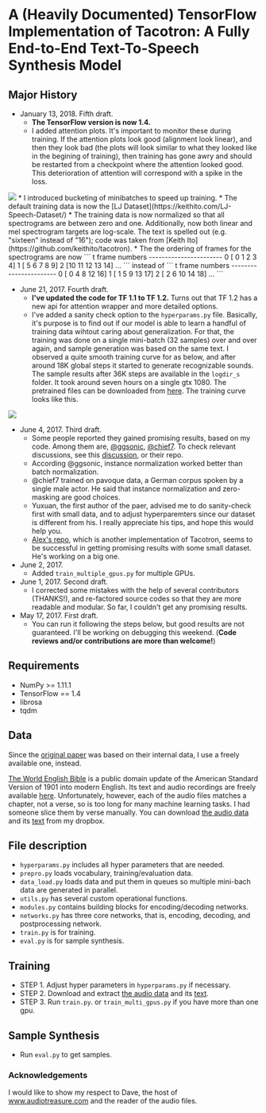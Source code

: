 # A (Heavily Documented) TensorFlow Implementation of Tacotron: A Fully End-to-End Text-To-Speech Synthesis Model

## **Major History**
  * January 13, 2018.  Fifth draft.
    * **The TensorFlow version is now 1.4.**
    * I added attention plots.  It's important to monitor these during training.  If the attention plots look good (alignment look linear), and then they look bad (the plots will look similar to what they looked like in the begining of training), then training has gone awry and should be restarted from a checkpoint where the attention looked good.  This deterioration of attention will correspond with a spike in the loss.
<img src="fig/attention.gif">
    * I introduced bucketing of minibatches to speed up training.
    * The default training data is now the [LJ Dataset](https://keithito.com/LJ-Speech-Dataset/)
    * The training data is now normalized so that all spectrograms are between zero and one.  Additionally, now both linear and mel spectrogram targets are log-scale.  The text is spelled out (e.g. "sixteen" instead of "16"); code was taken from [Keith Ito](https://github.com/keithito/tacotron).
    * The the ordering of frames for the spectrograms are now
        ``` 
        t    frame numbers
        -----------------------
        0    [ 0  1  2  3  4]
        1    [ 5  6  7  8  9]
        2    [10 11 12 13 14]
        ...
        ```
        instead of 
        ```
        t    frame numbers
        -----------------------
        0    [ 0  4  8 12 16]
        1    [ 1  5  9 13 17]
        2    [ 2  6 10 14 18]
        ...
        ```


  * June 21, 2017. Fourth draft. 
    * **I've updated the code for TF 1.1 to TF 1.2.** Turns out that TF 1.2 has a new api for attention wrapper and more detailed options.
    * I've added a sanity check option to the `hyperparams.py` file. Basically, it's purpose is to find out if our model is able to learn a handful of training data wihtout caring about generalization. For that, the training was done on a single mini-batch (32 samples) over and over again, and sample generation was based on the same text. I observed a quite smooth training curve for as below, and after around 18K global steps it started to generate recognizable sounds. The sample results after 36K steps are available in the `logdir_s` folder. It took around seven hours on a single gtx 1080. The pretrained files can be downloaded from [here](https://www.dropbox.com/s/85kr8b1a2pnky6h/logdir_s.zip?dl=0). The training curve looks like this.

<img src="fig/mean_loss.png">

  * June 4, 2017. Third draft. 
    * Some people reported they gained promising results, based on my code. Among them are, [@ggsonic](https://www.github.com/ggsonic), [@chief7](https://www.github.com/chief7). To check relevant discussions, see this [discussion](https://www.github.com/Kyubyong/tacotron/issues/30), or their repo. 
    * According @ggsonic, instance normalization worked better than batch normalization.
    * @chief7 trained on pavoque data, a German corpus spoken by a single male actor. He said that instance normalization and zero-masking are good choices.
    * Yuxuan, the first author of the paer, advised me to do sanity-check first with small data, and to adjust hyperparemters since our dataset is different from his. I really appreciate his tips, and hope this would help you.
    * [Alex's repo](https://github.com/barronalex/Tacotron), which is another implementation of Tacotron, seems to be successful in getting promising results with some small dataset. He's working on a big one.
  * June 2, 2017. 
    * Added `train_multiple_gpus.py` for multiple GPUs.
  * June 1, 2017. Second draft. 
    * I corrected some mistakes with the help of several contributors (THANKS!), and re-factored source codes so that they are more readable and modular. So far, I couldn't get any promising results.
  * May 17, 2017. First draft. 
    * You can run it following the steps below, but good results are not guaranteed. I'll be working on debugging this weekend. (**Code reviews and/or contributions are more than welcome!**)

## Requirements
  * NumPy >= 1.11.1
  * TensorFlow == 1.4
  * librosa
  * tqdm

## Data
Since the [original paper](https://arxiv.org/abs/1703.10135) was based on their internal data, I use a freely available one, instead.

[The World English Bible](https://en.wikipedia.org/wiki/World_English_Bible) is a public domain update of the American Standard Version of 1901 into modern English. Its text and audio recordings are freely available [here](http://www.audiotreasure.com/webindex.htm). Unfortunately, however, each of the audio files matches a chapter, not a verse, so is too long for many machine learning tasks. I had someone slice them by verse manually. You can download [the audio data](https://www.dropbox.com/s/nde56czgda8q77e/WEB.zip?dl=0) and its [text](https://www.dropbox.com/s/lcfhs1kk9shvypj/text.csv?dl=0) from my dropbox.



## File description
  * `hyperparams.py` includes all hyper parameters that are needed.
  * `prepro.py` loads vocabulary, training/evaluation data.
  * `data_load.py` loads data and put them in queues so multiple mini-bach data are generated in parallel.
  * `utils.py` has several custom operational functions.
  * `modules.py` contains building blocks for encoding/decoding networks.
  * `networks.py` has three core networks, that is, encoding, decoding, and postprocessing network.
  * `train.py` is for training.
  * `eval.py` is for sample synthesis.
  

## Training
  * STEP 1. Adjust hyper parameters in `hyperparams.py` if necessary.
  * STEP 2. Download and extract [the audio data](https://www.dropbox.com/s/nde56czgda8q77e/WEB.zip?dl=0) and its [text](https://www.dropbox.com/s/lcfhs1kk9shvypj/text.csv?dl=0).
  * STEP 3. Run `train.py`. or `train_multi_gpus.py` if you have more than one gpu.

## Sample Synthesis
  * Run `eval.py` to get samples.

### Acknowledgements
I would like to show my respect to Dave, the host of www.audiotreasure.com and the reader of the audio files.
